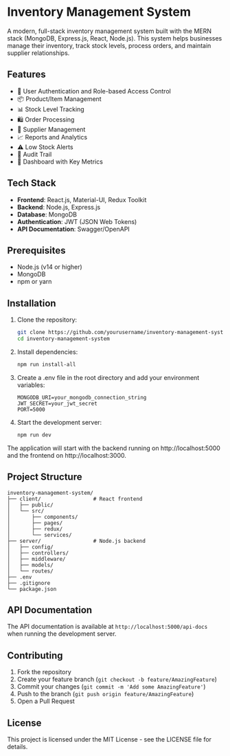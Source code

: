 # Inventory Management System

A modern, full-stack inventory management system built with the MERN stack (MongoDB, Express.js, React, Node.js). This system helps businesses manage their inventory, track stock levels, process orders, and maintain supplier relationships.

## Features

- 🔐 User Authentication and Role-based Access Control
- 📦 Product/Item Management
- 📊 Stock Level Tracking
- 🛍️ Order Processing
- 👥 Supplier Management
- 📈 Reports and Analytics
- ⚠️ Low Stock Alerts
- 📝 Audit Trail
- 🎯 Dashboard with Key Metrics

## Tech Stack

- **Frontend**: React.js, Material-UI, Redux Toolkit
- **Backend**: Node.js, Express.js
- **Database**: MongoDB
- **Authentication**: JWT (JSON Web Tokens)
- **API Documentation**: Swagger/OpenAPI

## Prerequisites

- Node.js (v14 or higher)
- MongoDB
- npm or yarn

## Installation

1. Clone the repository:
   ```bash
   git clone https://github.com/yourusername/inventory-management-system.git
   cd inventory-management-system
   ```

2. Install dependencies:
   ```bash
   npm run install-all
   ```

3. Create a .env file in the root directory and add your environment variables:
   ```
   MONGODB_URI=your_mongodb_connection_string
   JWT_SECRET=your_jwt_secret
   PORT=5000
   ```

4. Start the development server:
   ```bash
   npm run dev
   ```

The application will start with the backend running on http://localhost:5000 and the frontend on http://localhost:3000.

## Project Structure

```
inventory-management-system/
├── client/                 # React frontend
│   ├── public/
│   └── src/
│       ├── components/
│       ├── pages/
│       ├── redux/
│       └── services/
├── server/                 # Node.js backend
│   ├── config/
│   ├── controllers/
│   ├── middleware/
│   ├── models/
│   └── routes/
├── .env
├── .gitignore
└── package.json
```

## API Documentation

The API documentation is available at `http://localhost:5000/api-docs` when running the development server.

## Contributing

1. Fork the repository
2. Create your feature branch (`git checkout -b feature/AmazingFeature`)
3. Commit your changes (`git commit -m 'Add some AmazingFeature'`)
4. Push to the branch (`git push origin feature/AmazingFeature`)
5. Open a Pull Request

## License

This project is licensed under the MIT License - see the LICENSE file for details. 